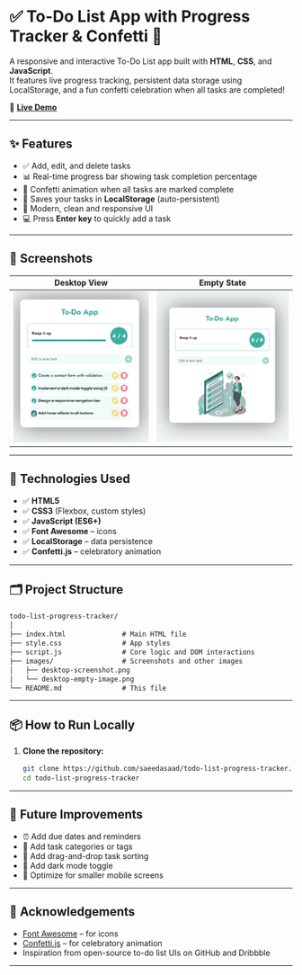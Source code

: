 # ✅ To-Do List App with Progress Tracker & Confetti 🎉

A responsive and interactive To-Do List app built with **HTML**, **CSS**, and **JavaScript**.  
It features live progress tracking, persistent data storage using LocalStorage, and a fun confetti celebration when all tasks are completed!

🔗 **[Live Demo](https://saeedasaad.github.io/todo-list-progress-tracker/)**

---

## ✨ Features

- ✅ Add, edit, and delete tasks
- 📊 Real-time progress bar showing task completion percentage
- 🎉 Confetti animation when all tasks are marked complete
- 💾 Saves your tasks in **LocalStorage** (auto-persistent)
- 🎨 Modern, clean and responsive UI
- 💻 Press **Enter key** to quickly add a task

---

## 📸 Screenshots

| Desktop View | Empty State |
|--------------|-------------|
| <img src="images/desktop-screenshot.png" width="400"/> | <img src="images/desktop-empty-image.png" width="400"/> |

---

## 🚀 Technologies Used

- ✅ **HTML5**
- ✅ **CSS3** (Flexbox, custom styles)
- ✅ **JavaScript (ES6+)**
- ✅ **Font Awesome** – icons
- ✅ **LocalStorage** – data persistence
- ✅ **Confetti.js** – celebratory animation

---

## 🗂️ Project Structure

```text
todo-list-progress-tracker/
│
├── index.html              # Main HTML file
├── style.css               # App styles
├── script.js               # Core logic and DOM interactions
├── images/                 # Screenshots and other images
│   ├── desktop-screenshot.png
│   └── desktop-empty-image.png
└── README.md               # This file
```
---

## 📦 How to Run Locally

1. **Clone the repository:**
   ```bash
   git clone https://github.com/saeedasaad/todo-list-progress-tracker.git
   cd todo-list-progress-tracker


---

## 🧪 Future Improvements

- ⏰ Add due dates and reminders  
- 📁 Add task categories or tags  
- 🔁 Add drag-and-drop task sorting  
- 🌙 Add dark mode toggle  
- 📱 Optimize for smaller mobile screens  

---

## 🙌 Acknowledgements

- [Font Awesome](https://fontawesome.com/) – for icons  
- [Confetti.js](https://www.cssscript.com/confetti-falling-animation/) – for celebratory animation  
- Inspiration from open-source to-do list UIs on GitHub and Dribbble  

---




